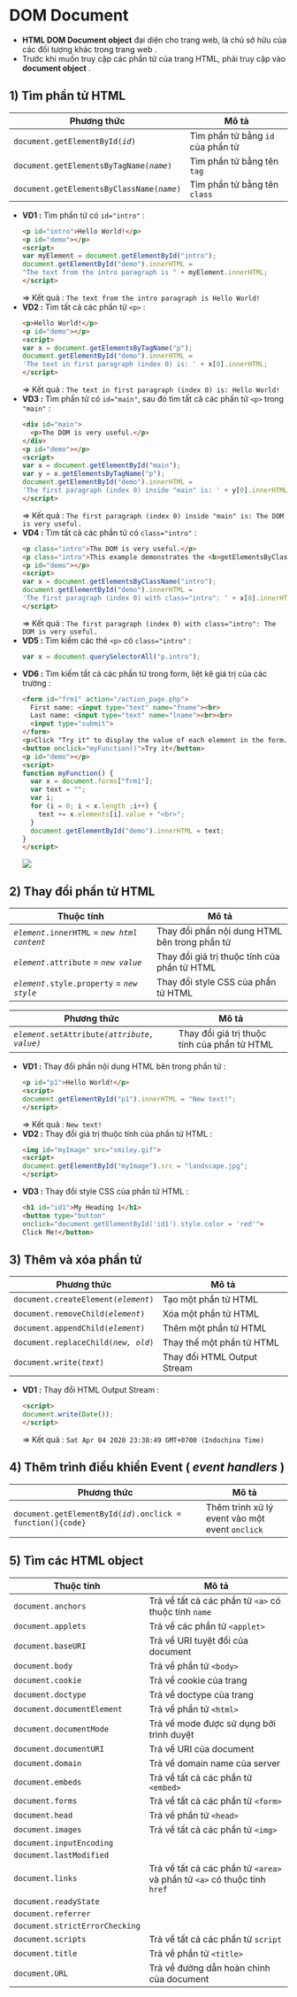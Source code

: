 # DOM Document
- **HTML DOM Document object** đại diện cho trang web, là chủ sở hữu của các đối tượng khác trong trang web .
- Trước khi muốn truy cập các phần tử của trang HTML, phải truy cập vào **document object** .
## **1) Tìm phần tử HTML**

| Phương thức | Mô tả |
|-------------|-------|
| `document.getElementById(`*`id`*`)` | Tìm phần tử bằng `id` của phần tử |
| `document.getElementsByTagName(`*`name`*`)` | Tìm phần tử bằng tên `tag` |
| `document.getElementsByClassName(`*`name`*`)` | Tìm phần tử bằng tên `class` |

- **VD1 :** Tìm phần tử có `id="intro"` :
    ```html
    <p id="intro">Hello World!</p>
    <p id="demo"></p>
    <script>
    var myElement = document.getElementById("intro");
    document.getElementById("demo").innerHTML = 
    "The text from the intro paragraph is " + myElement.innerHTML;
    </script>
    ```
    => Kết quả : `The text from the intro paragraph is Hello World!`
- **VD2 :** Tìm tất cả các phần tử `<p>` :
    ```html
    <p>Hello World!</p>
    <p id="demo"></p>
    <script>
    var x = document.getElementsByTagName("p");
    document.getElementById("demo").innerHTML = 
    'The text in first paragraph (index 0) is: ' + x[0].innerHTML;
    </script>
    ```
    => Kết quả : `The text in first paragraph (index 0) is: Hello World!`
- **VD3 :** Tìm phần tử có `id="main"`, sau đó tìm tất cả các phần tử `<p>` trong `"main"` :
    ```html
    <div id="main">
      <p>The DOM is very useful.</p>
    </div>
    <p id="demo"></p>
    <script>
    var x = document.getElementById("main");
    var y = x.getElementsByTagName("p");
    document.getElementById("demo").innerHTML = 
    'The first paragraph (index 0) inside "main" is: ' + y[0].innerHTML;
    </script>
    ```
    => Kết quả : `The first paragraph (index 0) inside "main" is: The DOM is very useful.`
- **VD4 :** Tìm tất cả các phần tử có `class="intro"` :
    ```html
    <p class="intro">The DOM is very useful.</p>
    <p class="intro">This example demonstrates the <b>getElementsByClassName</b> method.</p>
    <p id="demo"></p>
    <script>
    var x = document.getElementsByClassName("intro");
    document.getElementById("demo").innerHTML = 
    'The first paragraph (index 0) with class="intro": ' + x[0].innerHTML;
    </script>
    ```
    => Kết quả : `The first paragraph (index 0) with class="intro": The DOM is very useful.`
- **VD5 :** Tìm kiếm các thẻ `<p>` có `class="intro"` :
    ```js
    var x = document.querySelectorAll("p.intro");
    ```
- **VD6 :** Tìm kiếm tất cả các phần tử trong form, liệt kê giá trị của các trường :
    ```html
    <form id="frm1" action="/action_page.php">
      First name: <input type="text" name="fname"><br>
      Last name: <input type="text" name="lname"><br><br>
      <input type="submit">
    </form> 
    <p>Click "Try it" to display the value of each element in the form.</p>
    <button onclick="myFunction()">Try it</button>
    <p id="demo"></p>
    <script>
    function myFunction() {
      var x = document.forms["frm1"];
      var text = "";
      var i;
      for (i = 0; i < x.length ;i++) {
        text += x.elements[i].value + "<br>";
      }
      document.getElementById("demo").innerHTML = text;
    }
    </script>
    ```
    <img src=https://i.imgur.com/HVe7yYG.png>

## **2) Thay đổi phần tử HTML**

| Thuộc tính | Mô tả |
|------------|-------|
| *`element`*`.innerHTML` = *`new html content`* | Thay đổi phần nội dung HTML bên trong phần tử |
| *`element`*`.attribute` = *`new value`* | Thay đổi giá trị thuộc tính của phần tử HTML |
| *`element`*`.style.property` = *`new style`* | Thay đổi style CSS của phần tử HTML |

| Phương thức | Mô tả |
|-------------|-------|
| *`element`*`.setAttribute`*`(attribute, value)`* | Thay đổi giá trị thuộc tính của phần tử HTML | 
- **VD1 :** Thay đổi phần nội dung HTML bên trong phần tử :
    ```html
    <p id="p1">Hello World!</p>
    <script>
    document.getElementById("p1").innerHTML = "New text!";
    </script>
    ```
    => Kết quả : `New text!`
- **VD2 :** Thay đổi giá trị thuộc tính của phần tử HTML :
    ```html
    <img id="myImage" src="smiley.gif">
    <script>
    document.getElementById("myImage").src = "landscape.jpg";
    </script>
    ```
- **VD3 :** Thay đổi style CSS của phần tử HTML :
    ```html
    <h1 id="id1">My Heading 1</h1>
    <button type="button"
    onclick="document.getElementById('id1').style.color = 'red'">
    Click Me!</button>
    ```
## **3) Thêm và xóa phần tử**

| Phương thức | Mô tả |
|------------|-------|
| `document.createElement(`*`element`*`)` | Tạo một phần tử HTML |
| `document.removeChild(`*`element`*`)` | Xóa một phần tử HTML |
| `document.appendChild(`*`element`*`)` | Thêm một phần tử HTML |
| `document.replaceChild(`*`new, old`*`)` | Thay thế một phần tử HTML |
| `document.write(`*`text`*`)` | Thay đổi HTML Output Stream |
- **VD1 :** Thay đổi HTML Output Stream  :
    ```html
    <script>
    document.write(Date());
    </script>
    ```
    => Kết quả : `Sat Apr 04 2020 23:38:49 GMT+0700 (Indochina Time)`
## **4) Thêm trình điều khiển Event ( *event handlers* )**

| Phương thức | Mô tả |
|------------|-------|
| `document.getElementById(`*`id`*`).onclick = function(){code}` | Thêm trình xử lý event vào một event `onclick` |

## **5) Tìm các HTML object**
| Thuộc tính | Mô tả |
|------------|-------|
| `document.anchors` | Trả về tất cả các phần tử `<a>` có thuộc tính `name` |
| `document.applets` | Trả về các phần tử `<applet>` |
| `document.baseURI` | Trả về URI tuyệt đối của document |
| `document.body` | Trả về phần tử `<body>` |
| `document.cookie` | Trả về cookie của trang |
| `document.doctype` | Trả về doctype của trang |
| `document.documentElement` | Trả về phần tử `<html>` |
| `document.documentMode` | Trả về mode được sử dụng bởi trình duyệt |
| `document.documentURI` | Trả về URI của document|
| `document.domain` | Trả về domain name của server |
| `document.embeds` | Trả về tất cả các phần tử `<embed>` |
| `document.forms` | Trả về tất cả các phần tử `<form>` |
| `document.head` | Trả về phần tử `<head>` |
| `document.images` | Trả về tất cả các phần tử `<img>` |
| `document.inputEncoding` | |
| `document.lastModified` | |
| `document.links` | Trả về tất cả các phần tử `<area>` và phần tử `<a>` có thuộc tính `href` |
| `document.readyState` | |
| `document.referrer` | |
| `document.strictErrorChecking` | |
| `document.scripts` | Trả về tất cả các phần tử `script` |
| `document.title` | Trả về phần tử `<title>` |
| `document.URL` | Trả về đường dẫn hoàn chỉnh của document |
